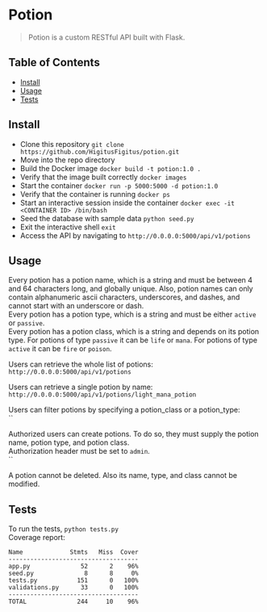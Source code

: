 # Potion

> Potion is a custom RESTful API built with Flask.

## Table of Contents

- [Install](#install)
- [Usage](#usage)
- [Tests](#tests)

## Install
+ Clone this repository `git clone https://github.com/HigitusFigitus/potion.git`
+ Move into the repo directory
+ Build the Docker image `docker build -t potion:1.0 .`
+ Verify that the image built correctly `docker images`
+ Start the container `docker run -p 5000:5000 -d potion:1.0`
+ Verify that the container is running `docker ps`
+ Start an interactive session inside the container `docker exec -it <CONTAINER ID> /bin/bash`
+ Seed the database with sample data `python seed.py`
+ Exit the interactive shell `exit`
+ Access the API by navigating to `http://0.0.0.0:5000/api/v1/potions`

## Usage
Every potion has a potion name, which is a string and must be between 4 and 64 characters long, and globally unique. Also, potion names can only contain alphanumeric ascii characters, underscores, and dashes, and cannot start with an underscore or dash. \
Every potion has a potion type, which is a string and must be either `active` or `passive`. \
Every potion has a potion class, which is a string and depends on its potion type. For potions of type `passive` it can be `life` or `mana`. For potions of type `active` it can be `fire` or `poison`.

Users can retrieve the whole list of potions: \
`http://0.0.0.0:5000/api/v1/potions`

Users can retrieve a single potion by name: \
`http://0.0.0.0:5000/api/v1/potions/light_mana_potion`

Users can filter potions by specifying a potion_class or a potion_type: \
``

Authorized users can create potions. To do so, they must supply the potion name, potion type, and potion class. \
Authorization header must be set to `admin`. \
``

A potion cannot be deleted. Also its name, type, and class cannot be modified.

## Tests
To run the tests, `python tests.py` \
Coverage report:
```
Name             Stmts   Miss  Cover
------------------------------------
app.py              52      2    96%
seed.py              8      8     0%
tests.py           151      0   100%
validations.py      33      0   100%
------------------------------------
TOTAL              244     10    96%
```
